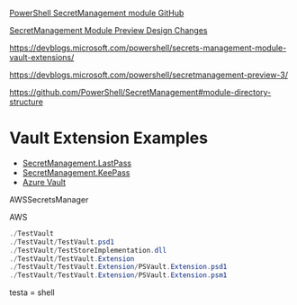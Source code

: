 


[PowerShell SecretManagement module GitHub](https://github.com/PowerShell/SecretManagement)

[SecretManagement Module Preview Design Changes](https://devblogs.microsoft.com/powershell/secretmanagement-module-preview-design-changes/)

https://devblogs.microsoft.com/powershell/secrets-management-module-vault-extensions/

https://devblogs.microsoft.com/powershell/secretmanagement-preview-3/

https://github.com/PowerShell/SecretManagement#module-directory-structure








# Vault Extension Examples

* [SecretManagement.LastPass](https://github.com/TylerLeonhardt/SecretManagement.LastPass)
* [SecretManagement.KeePass](https://github.com/JustinGrote/SecretManagement.KeePass)
* [Azure Vault](https://github.com/PowerShell/SecretManagement/blob/master/ExtensionModules/AKVaultScript/AKVaultScript.Extension/AKVaultScript.Extension.psm1)



AWSSecretsManager

AWS

```powershell
./TestVault
./TestVault/TestVault.psd1
./TestVault/TestStoreImplementation.dll
./TestVault/TestVault.Extension
./TestVault/TestVault.Extension/PSVault.Extension.psd1
./TestVault/TestVault.Extension/PSVault.Extension.psm1
```


testa = shell